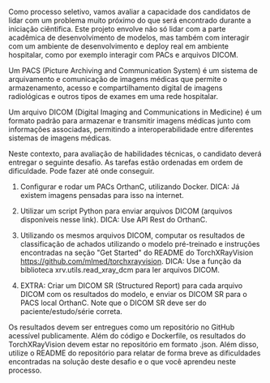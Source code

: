 Como processo seletivo, vamos avaliar a capacidade dos candidatos de lidar com um problema muito próximo do que será encontrado durante a iniciação ciêntifica. Este projeto envolve não só lidar com a parte acadêmica de desenvolvimento de modelos, mas também com interagir com um ambiente de desenvolvimento e deploy real em ambiente hospitalar, como por exemplo interagir com PACs e arquivos DICOM.

Um PACS (Picture Archiving and Communication System) é um sistema de arquivamento e comunicação de imagens médicas que permite o armazenamento, acesso e compartilhamento digital de imagens radiológicas e outros tipos de exames em uma rede hospitalar.

Um arquivo DICOM (Digital Imaging and Communications in Medicine) é um formato padrão para armazenar e transmitir imagens médicas junto com informações associadas, permitindo a interoperabilidade entre diferentes sistemas de imagens médicas.

Neste contexto, para avaliação de habilidades técnicas, o candidato deverá entregar o seguinte desafio. As tarefas estão ordenadas em ordem de dificuldade. Pode fazer até onde conseguir.

1) Configurar e rodar um PACs OrthanC, utilizando Docker.
DICA: Já existem imagens pensadas para isso na internet. 

2) Utilizar um script Python para enviar arquivos DICOM (arquivos disponíveis nesse link).
DICA: Use API Rest do OrthanC.

3) Utilizando os mesmos arquivos DICOM, computar os resultados de classificação de achados utilizando o modelo pré-treinado e instruções encontradas na seção "Get Started"  do README do TorchXRayVision https://github.com/mlmed/torchxrayvision. 
DICA: Use a função da biblioteca xrv.utils.read_xray_dcm para ler arquivos DICOM.

4) EXTRA: Criar um DICOM SR (Structured Report) para cada arquivo DICOM com os resultados do modelo, e enviar os DICOM SR para o PACS local OrthanC. Note que o DICOM SR deve ser do paciente/estudo/série correta.

Os resultados devem ser entregues como um repositório no GitHub acessível publicamente. Além do código e Dockerfile, os resultados do TorchXRayVision devem estar no repositório em formato .json. Além disso, utilize o README do repositório para relatar de forma breve as dificuldades encontradas na solução deste desafio e o que você aprendeu neste processo.
